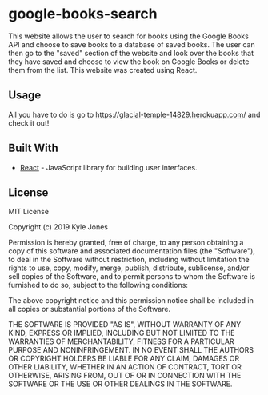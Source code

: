 # google-books-search

This website allows the user to search for books using the Google Books API and choose to save books to a database of saved books. The user can then go to the "saved" section of the website and look over the books that they have saved and choose to view the book on Google Books or delete them from the list. This website was created using React.

## Usage

All you have to do is go to https://glacial-temple-14829.herokuapp.com/ and check it out!

## Built With

* [React](https://reactjs.org/) - JavaScript library for building user interfaces.

## License

MIT License

Copyright (c) 2019 Kyle Jones

Permission is hereby granted, free of charge, to any person obtaining a copy
of this software and associated documentation files (the "Software"), to deal
in the Software without restriction, including without limitation the rights
to use, copy, modify, merge, publish, distribute, sublicense, and/or sell
copies of the Software, and to permit persons to whom the Software is
furnished to do so, subject to the following conditions:

The above copyright notice and this permission notice shall be included in all
copies or substantial portions of the Software.

THE SOFTWARE IS PROVIDED "AS IS", WITHOUT WARRANTY OF ANY KIND, EXPRESS OR
IMPLIED, INCLUDING BUT NOT LIMITED TO THE WARRANTIES OF MERCHANTABILITY,
FITNESS FOR A PARTICULAR PURPOSE AND NONINFRINGEMENT. IN NO EVENT SHALL THE
AUTHORS OR COPYRIGHT HOLDERS BE LIABLE FOR ANY CLAIM, DAMAGES OR OTHER
LIABILITY, WHETHER IN AN ACTION OF CONTRACT, TORT OR OTHERWISE, ARISING FROM,
OUT OF OR IN CONNECTION WITH THE SOFTWARE OR THE USE OR OTHER DEALINGS IN THE
SOFTWARE.
